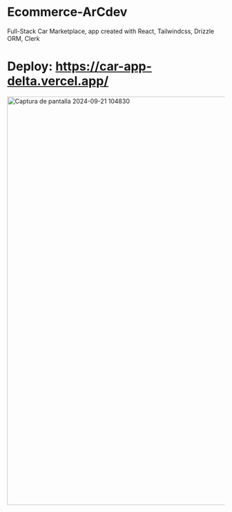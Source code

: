 # Ecommerce-ArCdev

Full-Stack Car Marketplace, app created with React, Tailwindcss, Drizzle ORM, Clerk

# Deploy: https://car-app-delta.vercel.app/

<img width="946" alt="Captura de pantalla 2024-09-21 104830" src="https://github.com/user-attachments/assets/18423826-3900-4dc3-83a7-9820b752d1ae">
